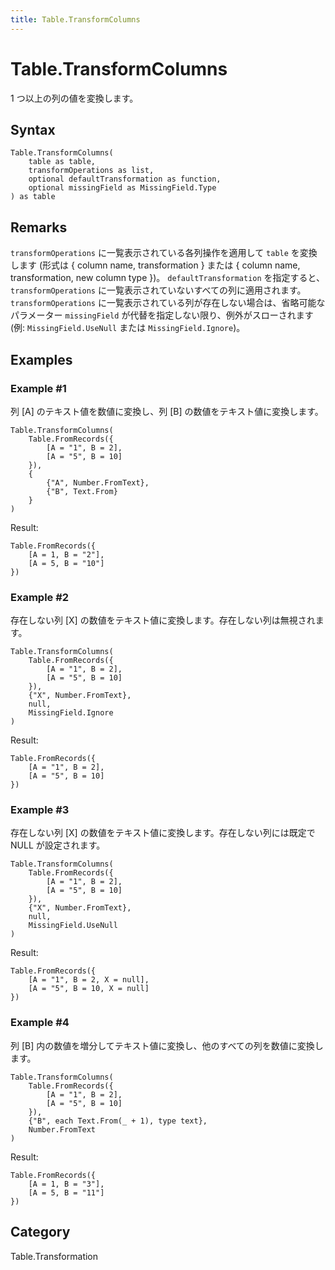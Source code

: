 ```yaml
---
title: Table.TransformColumns
---
```


# Table.TransformColumns


1 つ以上の列の値を変換します。


## Syntax

```powerquery
Table.TransformColumns(
    table as table,
    transformOperations as list,
    optional defaultTransformation as function,
    optional missingField as MissingField.Type
) as table
```


## Remarks

<code>transformOperations</code> に一覧表示されている各列操作を適用して <code>table</code> を変換します (形式は \{ column name, transformation } または \{ column name, transformation, new column type })。    <code>defaultTransformation</code> を指定すると、<code>transformOperations</code> に一覧表示されていないすべての列に適用されます。    <code>transformOperations</code> に一覧表示されている列が存在しない場合は、省略可能なパラメーター <code>missingField</code> が代替を指定しない限り、例外がスローされます (例: <code>MissingField.UseNull</code> または <code>MissingField.Ignore</code>)。


## Examples

### Example #1 
列 [A] のテキスト値を数値に変換し、列 [B] の数値をテキスト値に変換します。
```powerquery
Table.TransformColumns(
    Table.FromRecords({
        [A = "1", B = 2],
        [A = "5", B = 10]
    }),
    {
        {"A", Number.FromText},
        {"B", Text.From}
    }
)
```

Result: 
```powerquery
Table.FromRecords({
    [A = 1, B = "2"],
    [A = 5, B = "10"]
})
```


### Example #2 
存在しない列 [X] の数値をテキスト値に変換します。存在しない列は無視されます。
```powerquery
Table.TransformColumns(
    Table.FromRecords({
        [A = "1", B = 2],
        [A = "5", B = 10]
    }),
    {"X", Number.FromText},
    null,
    MissingField.Ignore
)
```

Result: 
```powerquery
Table.FromRecords({
    [A = "1", B = 2],
    [A = "5", B = 10]
})
```


### Example #3 
存在しない列 [X] の数値をテキスト値に変換します。存在しない列には既定で NULL が設定されます。
```powerquery
Table.TransformColumns(
    Table.FromRecords({
        [A = "1", B = 2],
        [A = "5", B = 10]
    }),
    {"X", Number.FromText},
    null,
    MissingField.UseNull
)
```

Result: 
```powerquery
Table.FromRecords({
    [A = "1", B = 2, X = null],
    [A = "5", B = 10, X = null]
})
```


### Example #4 
列 [B] 内の数値を増分してテキスト値に変換し、他のすべての列を数値に変換します。
```powerquery
Table.TransformColumns(
    Table.FromRecords({
        [A = "1", B = 2],
        [A = "5", B = 10]
    }),
    {"B", each Text.From(_ + 1), type text},
    Number.FromText
)
```

Result: 
```powerquery
Table.FromRecords({
    [A = 1, B = "3"],
    [A = 5, B = "11"]
})
```




## Category
Table.Transformation

